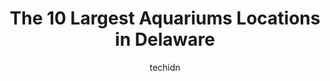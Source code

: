 ---
layout: ampstory
image: https://i0.wp.com/paketmu.com/wp-content/uploads/2023/06/just-fish-0-in-delaware-1686372216.jpeg?resize=640,853
author: techidn
featured: false
description: Explore the diverse Aquarium scene in Delaware, home to an incredible selection of 10 establishments catering to every taste. Whether youre in search of iconic favorites or undiscovered tre
title: The 10 Largest Aquariums Locations in Delaware
cover:
   title: The 10 Largest Aquariums Locations in Delaware
   subtitle: RICKPATE
   background: https://paketmu.com/wp-content/uploads/2023/06/just-fish-0-in-delaware-1686372216.jpeg

pages: 
 - layout: thirds
   top: <h1>#1 Brandywine Zoo</h1>
   bottom: "<p>An intimate, pleasant zoo in the north part of the city. If you have kids, definitely take them here if you can. If you dont, I still recommend coming here anyway, becau</p>"
   background: https://paketmu.com/wp-content/uploads/2023/06/just-fish-1-in-delaware-1686372217.jpeg
   backgroundblur: true
 - layout: thirds
   top: <h1>#2 Williams Greenbank Aquarium Inc</h1>
   bottom: "<p>Best place in Delaware for fish and reptiles. Bill really knows his stuff and he personally knows his fish. He can often tell you what type of personality a fish has. Tha</p>"
   background: https://paketmu.com/wp-content/uploads/2023/06/just-fish-2-in-delaware-1686372218.png
   cta:
      link: https://paketmu.com/the-10-largest-aquariums-locations-in-delaware/
      text: The 10 Largest Aquariums Locations in Delaware
 - layout: thirds
   top: <h1>#3 Just Fish</h1>
   bottom: "<p>Do better guys, I know you have been around a while but I just cant buy from here anymore. Tanks are yellow and dirty, I would not take advise from anyone selling fish</p>"
   background: https://paketmu.com/wp-content/uploads/2023/06/just-fish-3-in-delaware-1686372220.png
   cta:
      link: https://paketmu.com/the-10-largest-aquariums-locations-in-delaware/
      text: The 10 Largest Aquariums Locations in Delaware
 - layout: thirds
   top: <h1>#4 Gordon Pond Wildlife Area</h1>
   bottom: "<p>Lewes, DE 19958, United States</p>"
   background: https://images.unsplash.com/photo-1618005182384-a83a8bd57fbe?ixlib=rb-4.0.3&ixid=MnwxMjA3fDB8MHxwaG90by1wYWdlfHx8fGVufDB8fHx8&auto=format&fit=crop&w=640&h=853&q=80
   cta:
      link: https://paketmu.com/the-10-largest-aquariums-locations-in-delaware/
      text: The 10 Largest Aquariums Locations in Delaware
 - layout: thirds
   top: <h1>#5 3 Palms Zoo</h1>
   bottom: "<p>1060 Vandyke Greenspring Rd, Townsend, DE 19734, United States</p>"
   background: https://images.unsplash.com/photo-1489694553447-4c9339da310d?ixlib=rb-4.0.3&ixid=MnwxMjA3fDB8MHxwaG90by1wYWdlfHx8fGVufDB8fHx8&auto=format&fit=crop&w=640&h=853&q=80
   cta:
      link: https://paketmu.com/the-10-largest-aquariums-locations-in-delaware/
      text: The 10 Largest Aquariums Locations in Delaware
 - layout: thirds
   top: <h1>#6 Super Cichlids - Aquatics Super Store</h1>
   bottom: "<p>1055 Barl Ct, Dover, DE 19901, United States</p>"
   background: https://images.unsplash.com/photo-1533998839656-76f5e4b2bccb?ixlib=rb-4.0.3&ixid=MnwxMjA3fDB8MHxwaG90by1wYWdlfHx8fGVufDB8fHx8&auto=format&fit=crop&w=640&h=853&q=80
   cta:
      link: https://paketmu.com/the-10-largest-aquariums-locations-in-delaware/
      text: The 10 Largest Aquariums Locations in Delaware
 - layout: thirds
   top: <h1>#7 Aquarium World</h1>
   bottom: "<p>1512 Meetinghouse Rd, Upper Chichester Township, PA 19061, United States</p>"
   background: https://images.unsplash.com/photo-1608411404720-c8f0417bcdba?ixlib=rb-4.0.3&ixid=MnwxMjA3fDB8MHxwaG90by1wYWdlfHx8fGVufDB8fHx8&auto=format&fit=crop&w=640&h=853&q=80
   cta:
      link: https://paketmu.com/the-10-largest-aquariums-locations-in-delaware/
      text: The 10 Largest Aquariums Locations in Delaware
 - layout: thirds
   middle: Continue reading...
   background: https://images.unsplash.com/photo-1527067829737-402993088e6b?ixlib=rb-4.0.3&ixid=MnwxMjA3fDB8MHxwaG90by1wYWdlfHx8fGVufDB8fHx8&auto=format&fit=crop&w=640&h=853&q=80
   cta:
      link: https://paketmu.com/the-10-largest-aquariums-locations-in-delaware/
      text: The 10 Largest Aquariums Locations in Delaware
      
---